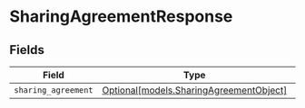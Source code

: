 # SharingAgreementResponse


## Fields

| Field                                                                          | Type                                                                           | Required                                                                       | Description                                                                    |
| ------------------------------------------------------------------------------ | ------------------------------------------------------------------------------ | ------------------------------------------------------------------------------ | ------------------------------------------------------------------------------ |
| `sharing_agreement`                                                            | [Optional[models.SharingAgreementObject]](../models/sharingagreementobject.md) | :heavy_minus_sign:                                                             | N/A                                                                            |
